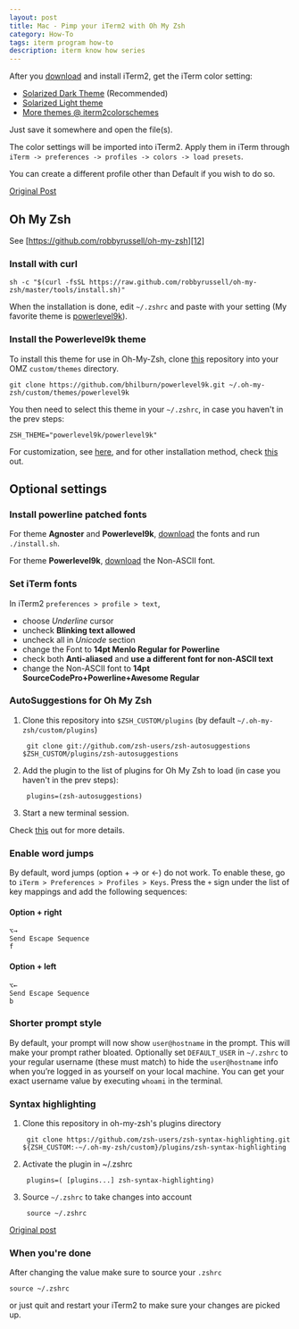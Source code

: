 ```yaml
---
layout: post
title: Mac - Pimp your iTerm2 with Oh My Zsh
category: How-To
tags: iterm program how-to
description: iterm know how series
---
```


After you [download][1] and install iTerm2, get the iTerm color setting:

- [Solarized Dark Theme][2] (Recommended)
- [Solarized Light theme][3]
- [More themes @ iterm2colorschemes][4]

Just save it somewhere and open the file(s).

The color settings will be imported into iTerm2. Apply them in iTerm through `iTerm -> preferences -> profiles -> colors -> load presets`.

You can create a different profile other than Default if you wish to do so.

[Original Post][5]

## Oh My Zsh

See [https://github.com/robbyrussell/oh-my-zsh][12]

### Install with curl

	sh -c "$(curl -fsSL https://raw.github.com/robbyrussell/oh-my-zsh/master/tools/install.sh)"

When the installation is done, edit `~/.zshrc` and paste with your setting (My favorite theme is [powerlevel9k][8]).

### Install the Powerlevel9k theme

To install this theme for use in Oh-My-Zsh, clone [this][8] repository into your OMZ `custom/themes` directory.

	git clone https://github.com/bhilburn/powerlevel9k.git ~/.oh-my-zsh/custom/themes/powerlevel9k

You then need to select this theme in your `~/.zshrc`, in case you haven't in the prev steps:

	ZSH_THEME="powerlevel9k/powerlevel9k"

For customization, see [here][8], and for other installation method, check [this][9] out.

## Optional settings

### Install powerline patched fonts 

For theme **Agnoster** and **Powerlevel9k**, [download][6] the fonts and run `./install.sh`.

For theme **Powerlevel9k**, [download][7] the Non-ASCII font.

### Set iTerm fonts
In iTerm2 `preferences > profile > text`, 

- choose *Underline* cursor
- uncheck **Blinking text allowed**
- uncheck all in *Unicode* section
- change the Font to **14pt Menlo Regular for Powerline**
- check both **Anti-aliased** and **use a different font for non-ASCII text**
- change the Non-ASCII font to **14pt SourceCodePro+Powerline+Awesome Regular**

### AutoSuggestions for Oh My Zsh

1. Clone this repository into `$ZSH_CUSTOM/plugins` (by default `~/.oh-my-zsh/custom/plugins`)

		git clone git://github.com/zsh-users/zsh-autosuggestions $ZSH_CUSTOM/plugins/zsh-autosuggestions

2. Add the plugin to the list of plugins for Oh My Zsh to load (in case you haven't in the prev steps):

		plugins=(zsh-autosuggestions)

3. Start a new terminal session.

Check [this][10] out for more details.

### Enable word jumps

By default, word jumps (option + → or ←) do not work. To enable these, go to `iTerm > Preferences > Profiles > Keys`. Press the `+` sign under the list of key mappings and add the following sequences:

#### Option + right

	⌥→
	Send Escape Sequence
	f

#### Option + left

	⌥←
	Send Escape Sequence
	b

### Shorter prompt style

By default, your prompt will now show `user@hostname` in the prompt. This will make your prompt rather bloated. Optionally set `DEFAULT_USER` in `~/.zshrc` to your regular username (these must match) to hide the `user@hostname` info when you’re logged in as yourself on your local machine. You can get your exact username value by executing `whoami` in the terminal.

### Syntax highlighting

1. Clone this repository in oh-my-zsh's plugins directory

		git clone https://github.com/zsh-users/zsh-syntax-highlighting.git ${ZSH_CUSTOM:-~/.oh-my-zsh/custom}/plugins/zsh-syntax-highlighting

2. Activate the plugin in ~/.zshrc

		plugins=( [plugins...] zsh-syntax-highlighting)

3. Source `~/.zshrc` to take changes into account

		source ~/.zshrc

[Original post][11]

### When you're done

After changing the value make sure to source your `.zshrc`

	source ~/.zshrc

or just quit and restart your iTerm2 to make sure your changes are picked up.


[1]: http://www.iterm2.com/downloads.html
[2]: https://raw.githubusercontent.com/altercation/solarized/master/iterm2-colors-solarized/Solarized%20Dark.itermcolors
[3]: https://raw.githubusercontent.com/altercation/solarized/master/iterm2-colors-solarized/Solarized%20Light.itermcolors
[4]: http://iterm2colorschemes.com/
[5]: https://gist.github.com/kevin-smets/8568070
[6]: https://github.com/powerline/fonts
[7]: https://github.com/ferdianap/blog/blob/gh-pages/_docs/SourceCodePro%2BPowerline%2BAwesome%2BRegular.ttf
[8]: https://github.com/bhilburn/powerlevel9k
[9]: https://github.com/bhilburn/powerlevel9k/wiki/Install-Instructions#step-1-install-powerlevel9k
[10]: https://github.com/zsh-users/zsh-autosuggestions#oh-my-zsh
[11]: https://github.com/zsh-users/zsh-syntax-highlighting/blob/master/INSTALL.md
[12]: https://github.com/robbyrussell/oh-my-zsh
